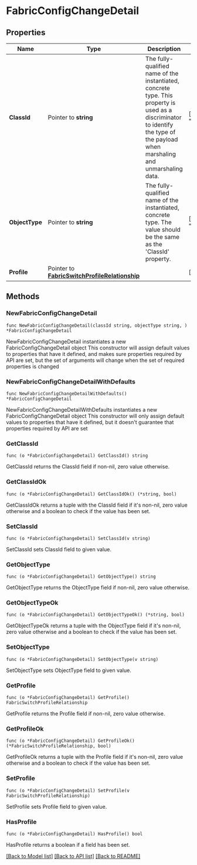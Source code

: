 # FabricConfigChangeDetail

## Properties

Name | Type | Description | Notes
------------ | ------------- | ------------- | -------------
**ClassId** | Pointer to **string** | The fully-qualified name of the instantiated, concrete type. This property is used as a discriminator to identify the type of the payload when marshaling and unmarshaling data. | [default to "fabric.ConfigChangeDetail"]
**ObjectType** | Pointer to **string** | The fully-qualified name of the instantiated, concrete type. The value should be the same as the &#39;ClassId&#39; property. | [default to "fabric.ConfigChangeDetail"]
**Profile** | Pointer to [**FabricSwitchProfileRelationship**](fabric.SwitchProfile.Relationship.md) |  | [optional] 

## Methods

### NewFabricConfigChangeDetail

`func NewFabricConfigChangeDetail(classId string, objectType string, ) *FabricConfigChangeDetail`

NewFabricConfigChangeDetail instantiates a new FabricConfigChangeDetail object
This constructor will assign default values to properties that have it defined,
and makes sure properties required by API are set, but the set of arguments
will change when the set of required properties is changed

### NewFabricConfigChangeDetailWithDefaults

`func NewFabricConfigChangeDetailWithDefaults() *FabricConfigChangeDetail`

NewFabricConfigChangeDetailWithDefaults instantiates a new FabricConfigChangeDetail object
This constructor will only assign default values to properties that have it defined,
but it doesn't guarantee that properties required by API are set

### GetClassId

`func (o *FabricConfigChangeDetail) GetClassId() string`

GetClassId returns the ClassId field if non-nil, zero value otherwise.

### GetClassIdOk

`func (o *FabricConfigChangeDetail) GetClassIdOk() (*string, bool)`

GetClassIdOk returns a tuple with the ClassId field if it's non-nil, zero value otherwise
and a boolean to check if the value has been set.

### SetClassId

`func (o *FabricConfigChangeDetail) SetClassId(v string)`

SetClassId sets ClassId field to given value.


### GetObjectType

`func (o *FabricConfigChangeDetail) GetObjectType() string`

GetObjectType returns the ObjectType field if non-nil, zero value otherwise.

### GetObjectTypeOk

`func (o *FabricConfigChangeDetail) GetObjectTypeOk() (*string, bool)`

GetObjectTypeOk returns a tuple with the ObjectType field if it's non-nil, zero value otherwise
and a boolean to check if the value has been set.

### SetObjectType

`func (o *FabricConfigChangeDetail) SetObjectType(v string)`

SetObjectType sets ObjectType field to given value.


### GetProfile

`func (o *FabricConfigChangeDetail) GetProfile() FabricSwitchProfileRelationship`

GetProfile returns the Profile field if non-nil, zero value otherwise.

### GetProfileOk

`func (o *FabricConfigChangeDetail) GetProfileOk() (*FabricSwitchProfileRelationship, bool)`

GetProfileOk returns a tuple with the Profile field if it's non-nil, zero value otherwise
and a boolean to check if the value has been set.

### SetProfile

`func (o *FabricConfigChangeDetail) SetProfile(v FabricSwitchProfileRelationship)`

SetProfile sets Profile field to given value.

### HasProfile

`func (o *FabricConfigChangeDetail) HasProfile() bool`

HasProfile returns a boolean if a field has been set.


[[Back to Model list]](../README.md#documentation-for-models) [[Back to API list]](../README.md#documentation-for-api-endpoints) [[Back to README]](../README.md)



